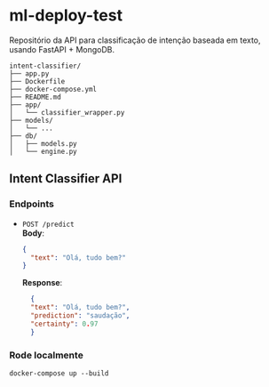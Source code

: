 # ml-deploy-test

Repositório da API para classificação de intenção baseada em texto, usando FastAPI + MongoDB.

```
intent-classifier/
├── app.py
├── Dockerfile
├── docker-compose.yml
├── README.md
├── app/
│   └── classifier_wrapper.py
├── models/
│   └── ...
├── db/
│   ├── models.py
│   └── engine.py
```

## Intent Classifier API

### Endpoints

- `POST /predict`  
  **Body**:
  ```json
  {
    "text": "Olá, tudo bem?"
  }
  ```
  **Response**:
  ```json
    {
    "text": "Olá, tudo bem?",
    "prediction": "saudação",
    "certainty": 0.97
    }
  ```

### Rode localmente

`docker-compose up --build`
